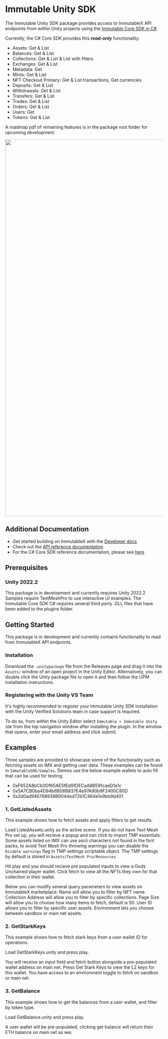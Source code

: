 # Immutable Unity SDK
The Immutable Unity SDK package provides access to ImmutableX API endpoints from within Unity projects using the [Immutable Core SDK in C#](https://docs.x.immutable.com/sdk-docs/core-sdk-csharp/overview).

Currently, the C# Core SDK provides this ***read-only*** functionality.
* Assets: Get & List
* Balances: Get & List
* Collections: Get & List & List with filters
* Exchanges: Get & List
* Metadata: Get
* Mints: Get & List
* NFT Checkout Primary: Get & List transactions, Get currencies
* Deposits: Get & List
* Withdrawals: Get & List
* Transfers: Get & List
* Trades: Get & List
* Orders: Get & List
* Users: Get
* Tokens: Get & List

A roadmap pdf of remaining features is in the package root folder for upcoming development.
<div>
      <img src="https://user-images.githubusercontent.com/96668470/217699376-86d904c2-3355-4e9a-bb34-feae034e8494.png" width="1200"/>
</div>

## Additional Documentation
* Get started building on ImmutableX with the [Developer docs](https://docs.x.immutable.com/docs/welcome/)
* Check out the [API reference documentation](https://docs.x.immutable.com/reference)
* For the C# Core SDK reference documentation, please see [here](https://docs.x.immutable.com/sdk-docs/core-sdk-csharp/overview)

## Prerequisites
### Unity 2022.2
This package is in development and currently requires Unity 2022.2
Samples require TextMeshPro to use interactive UI examples.
The Immutable Core SDK C# requires several third party .DLL files that have been added to the plugins folder.

## Getting Started
This package is in development and currently contains functionality to read from ImmutableX API endpoints.

### Installation

Download the `.unitypackage` file from the Releases page and drag it into the `Assets/` window of an open project in the Unity Editor. 
Alternatively, you can double click the Unity package file to open it and then follow the UPM installation instructions.

### Registering with the Unity VS Team

It's highly recommended to register your Immutable Unity SDK installation with the Unity Verified Solutions team in case support is required.

To do so, from within the Unity Editor select `Immutable > Immutable Unity SDK` from the top navigation window after installing the plugin. In the window that opens, enter your 
email address and click submit.


## Examples

Three samples are provided to showcase some of the functionality such as fetching assets on IMX and getting user data.
These examples can be found in `ImmutableSDK/Samples`.
Demos use the below example wallets to auto fill that can be used for testing:
* 0xF652A8bCb0Df65AE5fEd91DECaA8B591caeD1e1c
* 0x5A7CB0ba4D94b6B08B837E4e97A90b9F2400C80D
* 0x2d0ad946788938B9044ed72b1C464e1e9bb9d401

### 1. GetListedAssets
This example shows how to fetch assets and apply filters to get results.

Load ListedAssets.unity as the active scene. If you do not have Text Mesh Pro set up, you will recieve a popup and can click to import TMP essentials.
Some assets listed on IMX can use ascii characters not found in the font packs, to avoid Text Mesh Pro throwing warnings you can disable the `Disable warnings` flag in TMP settings scriptable object.
The TMP settings by default is stored in `Assets/TextMesh Pro/Resources`

Hit play and you should recieve pre populated inputs to view a Gods Unchained player wallet. Click fetch to view all the NFTs they own for that collection in their wallet.

Below you can modify several query parameters to view assets on ImmutableX marketplace:
Name will allow you to filter by NFT name.
Collection Address will allow you to filter by specific collections.
Page Size will allow you to choose how many items to fetch, default is 50.
User ID allows you to filter by specific user assets.
Environment lets you choose between sandbox or main net assets.

### 2. GetStarkKeys
This example shows how to fetch stark keys from a user wallet ID for operations.

Load GetStarkKeys.unity and press play.

You will receive an input field and fetch button alongside a pre-populated wallet address on main net. Press Get Stark Keys to view the L2 keys for this wallet.
You have access to an environment toggle to fetch on sandbox or main net.

### 3. GetBalance
This example shows how to get the balances from a user wallet, and filter by token type.

Load GetBalance.unity and press play.

A user wallet will be pre-populated, clicking get balance will return their ETH balance on main net as wei.
